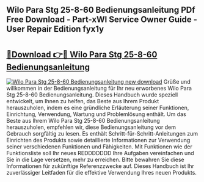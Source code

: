## Wilo Para Stg 25-8-60 Bedienungsanleitung PDf Free Download - Part-xWl Service Owner Guide - User Repair Edition fyx1y

# <h2><a href="http://df4u9d.blite.top/?on=Wilo+Para+Stg+25-8-60+Bedienungsanleitung">🔗Download 👉🔴 Wilo Para Stg 25-8-60 Bedienungsanleitung</a></h2>

[![Wilo Para Stg 25-8-60 Bedienungsanleitung new download](https://i.imgur.com/lujVjoI.png)](http://df4u9d.blite.top/?on=Wilo+Para+Stg+25-8-60+Bedienungsanleitung)
Grüße und willkommen in der Bedienungsanleitung für Ihr neu erworbenes Wilo Para Stg 25-8-60 Bedienungsanleitung. Dieses Handbuch wurde speziell entwickelt, um Ihnen zu helfen, das Beste aus Ihrem Produkt herauszuholen, indem es eine gründliche Erläuterung seiner Funktionen, Einrichtung, Verwendung, Wartung und Problemlösung enthält. Um das Beste aus Ihrem Wilo Para Stg 25-8-60 Bedienungsanleitung herauszuholen, empfehlen wir, diese Bedienungsanleitung vor dem Gebrauch sorgfältig zu lesen. Es enthält Schritt-für-Schritt-Anleitungen zum Einrichten des Produkts sowie detaillierte Informationen zur Verwendung seiner verschiedenen Funktionen und Fähigkeiten. Mit Funktionen wie der Funktionsliste soll Ihr neues REDDDDDDD Ihre Aufgaben vereinfachen und Sie in die Lage versetzen, mehr zu erreichen. Bitte bewahren Sie diese Informationen für zukünftige Referenzzwecke auf. Dieses Handbuch ist Ihr zuverlässiger Leitfaden für die effektive Verwendung Ihres neuen Produkts.
